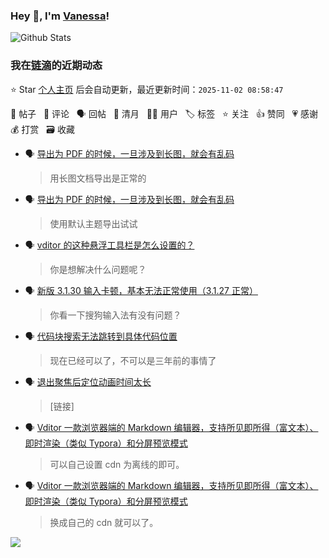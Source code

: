 ### Hey 👋, I'm [Vanessa](http://vanessa.b3log.org/)!

![Github Stats](https://github-readme-stats.vercel.app/api?username=Vanessa219&show_icons=true)

<!--events start -->

### 我在[链滴](https://ld246.com)的近期动态

⭐️ Star [个人主页](https://github.com/Vanessa219/Vanessa219) 后会自动更新，最近更新时间：`2025-11-02 08:58:47`

📝 帖子 &nbsp; 💬 评论 &nbsp; 🗣 回帖 &nbsp; 🌙 清月 &nbsp; 👨‍💻 用户 &nbsp; 🏷️ 标签 &nbsp; ⭐️ 关注 &nbsp; 👍 赞同 &nbsp; 💗 感谢 &nbsp; 💰 打赏 &nbsp; 🗃 收藏

* 🗣 [导出为 PDF 的时候，一旦涉及到长图，就会有乱码](https://ld246.com/article/1759167890416/comment/1761201866565#comments)

  > 用长图文档导出是正常的
* 🗣 [导出为 PDF 的时候，一旦涉及到长图，就会有乱码](https://ld246.com/article/1759167890416/comment/1761202259167#comments)

  > 使用默认主题导出试试
* 🗣 [vditor 的这种悬浮工具栏是怎么设置的？](https://ld246.com/article/1761191794017/comment/1761535517889#comments)

  > 你是想解决什么问题呢？
* 🗣 [新版 3.1.30 输入卡顿，基本无法正常使用（3.1.27 正常）](https://ld246.com/article/1747813879688/comment/1761613204409#comments)

  > 你看一下搜狗输入法有没有问题？
* 🗣 [代码块搜索无法跳转到具体代码位置](https://ld246.com/article/1658644877474/comment/1760529994885#comments)

  > 现在已经可以了，不可以是三年前的事情了
* 🗣 [退出聚焦后定位动画时间太长](https://ld246.com/article/1759631091897/comment/1759674431024#comments)

  > [链接]
* 🗣 [Vditor 一款浏览器端的 Markdown 编辑器，支持所见即所得（富文本）、即时渲染（类似 Typora）和分屏预览模式](https://ld246.com/article/1549638745630/comment/1758932215746#comments)

  > 可以自己设置 cdn 为离线的即可。
* 🗣 [Vditor 一款浏览器端的 Markdown 编辑器，支持所见即所得（富文本）、即时渲染（类似 Typora）和分屏预览模式](https://ld246.com/article/1549638745630/comment/1758816672380#comments)

  > 换成自己的 cdn 就可以了。


<!--events end -->

<a title="Hits" target="_blank" href="https://github.com/Vanessa219/Vanessa219"><img src="https://hits.b3log.org/Vanessa219/Vanessa219.svg"></a>
